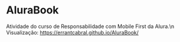 # AluraBook
Atividade do curso de Responsabilidade com Mobile First da Alura.\n
Visualização: https://errantcabral.github.io/AluraBook/
